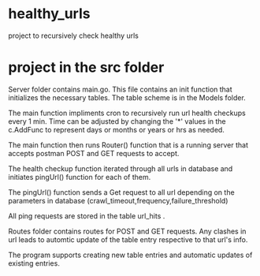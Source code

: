# healthy_urls
project to recursively check healthy urls



# project in the src folder

Server folder contains main.go. 
This file contains an init function that initializes the necessary tables. The table scheme is in the Models folder.

The main function impliments cron to recursively run url health checkups every 1 min. Time can be adjusted by changing the '*' values
in the c.AddFunc to represent days or months or years or hrs as needed.

The main function then runs Router() function that is a running server that accepts postman POST and GET requests to accept.

The health checkup function iterated through all urls in database and initiates pingUrl() function for each of them.

The pingUrl() function sends a Get request to all url depending on the parameters in database (crawl_timeout,frequency,failure_threshold)

All ping requests are stored in the table url_hits .

Routes folder contains routes for POST and GET requests. Any clashes in url leads to automtic update of the table entry respective 
to that url's info.

The program supports creating new table entries and automatic updates of existing entries. 

